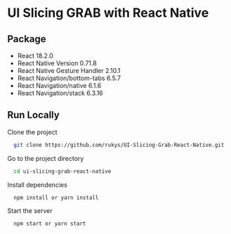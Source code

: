 
# UI Slicing GRAB with React Native





## Package

- React 18.2.0
- React Native Version 0.71.8
- React Native Gesture Handler 2.10.1
- React Navigation/bottom-tabs 6.5.7
- React Navigation/native 6.1.6
- React Navigation/stack 6.3.16


## Run Locally

Clone the project

```bash
  git clone https://github.com/rukys/UI-Slicing-Grab-React-Native.git
```

Go to the project directory

```bash
  cd ui-slicing-grab-react-native
```

Install dependencies

```bash
  npm install or yarn install
```

Start the server

```bash
  npm start or yarn start
```

